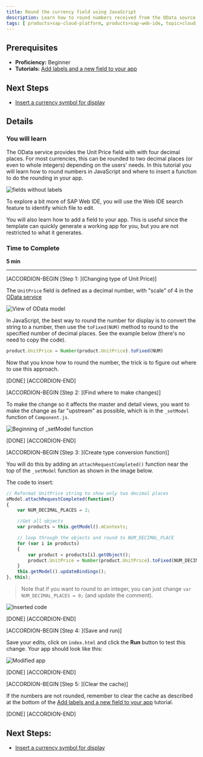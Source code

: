 ```yaml
---
title: Round the currency field using JavaScript
description: Learn how to round numbers received from the OData source using JavaScript.
tags: [ products>sap-cloud-platform, products>sap-web-ide, topic>cloud, topic>html5, topic>mobile, topic>odata, tutorial>beginner ]
---
```


## Prerequisites
- **Proficiency:** Beginner
- **Tutorials:** [Add labels and a new field to your app](http://www.sap.com/developer/tutorials/hcp-webide-add-labels-field.html)

## Next Steps
- [Insert a currency symbol for display](http://www.sap.com/developer/tutorials/hcp-webide-insert-currency-symbol.html)

## Details

### You will learn
The OData service provides the Unit Price field with with four decimal places. For most currencies, this can be rounded to two decimal places (or even to whole integers) depending on the users' needs. In this tutorial you will learn how to round numbers in JavaScript and where to insert a function to do the rounding in your app.

![fields without labels](https://raw.githubusercontent.com/SAPDocuments/Tutorials/master/tutorials/hcp-webide-round-currency/mob2-2_0.png)

To explore a bit more of SAP Web IDE, you will use the Web IDE search feature to identify which file to edit.

You will also learn how to add a field to your app. This is useful since the template can quickly generate a working app for you, but you are not restricted to what it generates.

### Time to Complete
**5 min**

---


[ACCORDION-BEGIN [Step 1: ](Changing type of Unit Price)]

The `UnitPrice` field is defined as a decimal number, with "scale" of 4 in the [OData service](http://services.odata.org/V2/Northwind/Northwind.svc/$metadata)

![View of OData model](https://raw.githubusercontent.com/SAPDocuments/Tutorials/master/tutorials/hcp-webide-round-currency/mob2-2_1.png)


In JavaScript, the best way to round the number for display is to convert the string to a number, then use the `toFixed(NUM)` method to round to the specified number of decimal places. See the example below (there's no need to copy the code).

```javascript
product.UnitPrice = Number(product.UnitPrice).toFixed(NUM)
```

Now that you know how to round the number, the trick is to figure out where to use this approach.

[DONE]
[ACCORDION-END]

[ACCORDION-BEGIN [Step 2: ](Find where to make changes)]

To make the change so it affects the master and detail views, you want to make the change as far "upstream" as possible, which is in the `_setModel` function of `Component.js`.

![Beginning of `_setModel` function](https://raw.githubusercontent.com/SAPDocuments/Tutorials/master/tutorials/hcp-webide-round-currency/mob2-2_3.png)

[DONE]
[ACCORDION-END]

[ACCORDION-BEGIN [Step 3: ](Create type conversion function)]

You will do this by adding an `attachRequestCompleted()` function near the top of the `_setModel` function as shown in the image below.

The code to insert:

```javascript
// Reformat UnitPrice string to show only two decimal places
oModel.attachRequestCompleted(function()
{
    var NUM_DECIMAL_PLACES = 2;

    //Get all objects
    var products = this.getModel().mContexts;

    // loop through the objects and round to NUM_DECIMAL_PLACE
    for (var i in products)
    {
        var product = products[i].getObject();
        product.UnitPrice = Number(product.UnitPrice).toFixed(NUM_DECIMAL_PLACES);
    }
    this.getModel().updateBindings();
}, this);
```
>Note that if you want to round to an integer, you can just change  `var NUM_DECIMAL_PLACES = 0;` (and update the comment).

![Inserted code](https://raw.githubusercontent.com/SAPDocuments/Tutorials/master/tutorials/hcp-webide-round-currency/mob2-2_4.png)

[DONE]
[ACCORDION-END]

[ACCORDION-BEGIN [Step 4: ](Save and run)]

Save your edits, click on `index.html` and click the **Run** button to test this change. Your app should look like this:

![Modified app](https://raw.githubusercontent.com/SAPDocuments/Tutorials/master/tutorials/hcp-webide-round-currency/mob2-2_5.png)

[DONE]
[ACCORDION-END]

[ACCORDION-BEGIN [Step 5: ](Clear the cache)]

If the numbers are not rounded, remember to clear the cache as described at the bottom of the [Add labels and a new field to your app](http://www.sap.com/developer/tutorials/hcp-webide-add-labels-field.html) tutorial.

[DONE]
[ACCORDION-END]



## Next Steps:
- [Insert a currency symbol for display](http://www.sap.com/developer/tutorials/hcp-webide-insert-currency-symbol.html)
